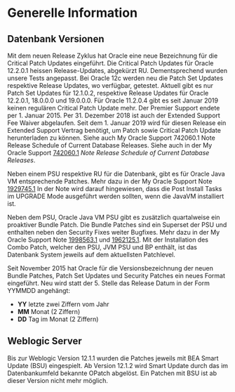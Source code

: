 # Generelle Information

## Datenbank Versionen

Mit dem neuen Release Zyklus hat Oracle eine neue Bezeichnung für die Critical Patch Updates eingeführt. Die Critical Patch Updates für Oracle 12.2.0.1 heissen Release-Updates, abgekürzt RU. Dementsprechend wurden unsere Tests angepasst. Bei Oracle 12c werden neu die Patch Set Updates respektive Release Updates, wo verfügbar, getestet. Aktuell gibt es nur Patch Set Updates für 12.1.0.2, respektive Release Updates für Oracle 12.2.0.1, 18.0.0.0 und 19.0.0.0. Für Oracle 11.2.0.4 gibt es seit Januar 2019 keinen regulären Critical Patch Update mehr. Der Premier Support endete per 1. Januar 2015. Per 31. Dezember 2018 ist auch der Extended Support Fee Waiver abgelaufen. Seit dem 1. Januar 2019 wird für diesen Release ein Extended Support Vertrag benötigt, um Patch sowie Critical Patch Update herunterladen zu können. Siehe auch My Oracle Support 742060.1 Note Release Schedule of Current Database Releases. Siehe auch in der My Oracle Support [742060.1](https://support.oracle.com/epmos/faces/DocumentDisplay?id=742060.1) *Note Release Schedule of Current Database Releases*.


Neben einem PSU respektive RU für die Datenbank, gibt es für Oracle Java VM entsprechende Patches. Mehr dazu in der My Oracle Support Note [1929745.1](https://support.oracle.com/epmos/faces/DocumentDisplay?id=1929745.1) In der Note wird darauf hingewiesen, dass die Post Install Tasks im UPGRADE Mode ausgeführt werden sollten, wenn die JavaVM installiert ist.

Neben dem PSU, Oracle Java VM PSU gibt es zusätzlich quartalweise ein proaktiver Bundle Patch. Die Bundle Patches sind ein Superset der PSU und enthalten neben den Security Fixes weiter Bugfixes. Mehr dazu in der My Oracle Support Note [1998563.1](https://support.oracle.com/epmos/faces/DocumentDisplay?id=1998563.1) und [1962125.1](https://support.oracle.com/epmos/faces/DocumentDisplay?id=1962125.1). Mit der Installation des Combo Patch, welcher den PSU, JVM PSU und BP enthält, ist das Datenbank System jeweils auf dem aktuellsten Patchlevel.

Seit November 2015 hat Oracle für die Versionsbezeichnung der neuen Bundle Patches, Patch Set Updates und Security Patches ein neues Format eingeführt. Neu wird statt der 5. Stelle das Release Datum in der Form YYMMDD angehängt:


* **YY** letzte zwei Ziffern vom Jahr
* **MM** Monat (2 Ziffern)
* **DD** Tag im Monat (2 Ziffern)

## Weblogic Server

Bis zur Weblogic Version 12.1.1 wurden die Patches jeweils mit BEA Smart Update (BSU) eingespielt. Ab Version 12.1.2 wird Smart Update durch das im Datenbankumfeld bekannte OPatch abgelöst. Ein Patchen mit BSU ist ab dieser Version nicht mehr möglich.
